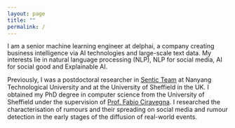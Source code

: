 ```yaml
---
layout: page
title: ""
permalink: /
---
```



<p style="font-size20px;text-align:left;line-height:1.1;">I am a senior machine learning engineer at delphai, a company creating business intelligence via AI technologies and large-scale text data. My interests lie in natural language processing (NLP), NLP for social media, AI for social good and Explainable AI. <br>

Previously, I was a postdoctoral researcher in <a href="https://sentic.net/" target="_blank">Sentic Team</a> at Nanyang Technological University and at the University of Sheffield in the UK. I obtained my PhD degree in computer science from the University of Sheffield under the supervision of <a href="https://staffwww.dcs.shef.ac.uk/people/F.Ciravegna/Fabio_Ciravegna/About.html" target="_blank">Prof. Fabio Ciravegna</a>. I researched the characterisation of rumours and their spreading on social media and rumour detection in the early stages of the diffusion of real-world events.</p>

  
  
  
